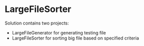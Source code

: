 # LargeFileSorter
Solution contains two projects:
- LargeFileGenerator for generating testing file
- LargeFileSorter for sorting big file based on specified criteria
